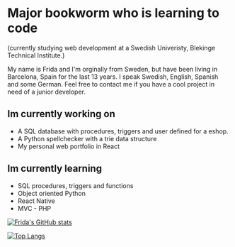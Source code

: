 # Major bookworm who is learning to code 
(currently studying web development at a Swedish Univeristy, Blekinge Technical Institute.)

My name is Frida and I'm orginally from Sweden, but have been living in Barcelona, Spain for the last 13 years. 
I speak Swedish, English, Spanish and some German. 
Feel free to contact me if you have a cool project in need of a junior developer. 

## Im currently working on

* A SQL database with procedures, triggers and user defined for a eshop.
* A Python spellchecker with a trie data structure
* My personal web portfolio in React

## Im currently learning
* SQL procedures, triggers and functions
* Object oriented Python
* React Native
* MVC - PHP

[![Frida's GitHub stats](https://github-readme-stats.vercel.app/api?username=fridavbg)](https://github.com/fridavbg/github-readme-stats)

[![Top Langs](https://github-readme-stats.vercel.app/api/top-langs/?username=fridavbg&layout=compact&langs_count=8)](https://github.com/fridavbg/github-readme-stats)
